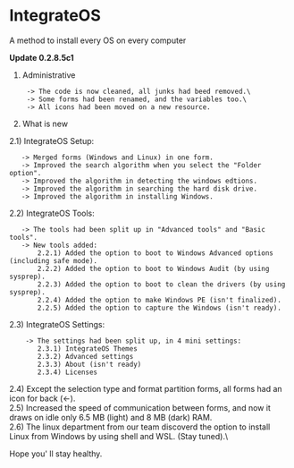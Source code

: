 # IntegrateOS
A method to install every OS on every computer


<b> Update 0.2.8.5c1 </b>

1) Administrative

        -> The code is now cleaned, all junks had beed removed.\
        -> Some forms had been renamed, and the variables too.\
        -> All icons had been moved on a new resource.



2) What is new

  2.1) IntegrateOS Setup:
  
       -> Merged forms (Windows and Linux) in one form.
       -> Improved the search algorithm when you select the "Folder option".
       -> Improved the algorithm in detecting the windows edtions.
       -> Improved the algorithm in searching the hard disk drive.
       -> Improved the algorithm in installing Windows.
       
   2.2) IntegrateOS Tools:
   
       -> The tools had been split up in "Advanced tools" and "Basic tools".
       -> New tools added:
           2.2.1) Added the option to boot to Windows Advanced options (including safe mode).
           2.2.2) Added the option to boot to Windows Audit (by using sysprep).
           2.2.3) Added the option to boot to clean the drivers (by using sysprep).
           2.2.4) Added the option to make Windows PE (isn't finalized).
           2.2.5) Added the option to capture the Windows (isn't ready).
           
   2.3) IntegrateOS Settings:
    
        -> The settings had been split up, in 4 mini settings:
           2.3.1) IntegrateOS Themes
           2.3.2) Advanced settings
           2.3.3) About (isn't ready)
           2.3.4) Licenses
           
   2.4) Except the selection type and format partition forms, all forms had an icon for back (<-).\
   2.5) Increased the speed of communication between forms, and now it draws on idle only 6.5 MB (light) and 8 MB (dark) RAM.\
   2.6) The linux department from our team discoverd the option to install Linux from Windows by using shell and WSL. (Stay tuned).\ 

Hope you' ll stay healthy.
